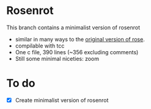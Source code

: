 # Rosenrot

This branch contains a minimalist version of rosenrot

- similar in many ways to the [original version of rose](https://github.com/mini-rose/rose-browser/tree/60173b6f5b562861b11dea17e3869ad6c3462bbb/src).
- compilable with tcc
- One c file, 390 lines (~356 excluding comments)
- Still some minimal niceties: zoom


# To do

- [x] Create minimalist version of rosenrot
